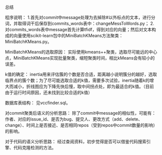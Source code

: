 总结

程序说明：
1.首先对commit中message处理为去掉除#以外标点的文本，进行分词，并取得词干后保存到commits_words表中：changeMessToWords.py；
2.对commits_words表中message首先计算tfidf，得到对应的向量；然后对文本构成的向量使用scikit-learn包中的MiniBatchKMeans方法聚类：MiniBatchKMeans.py。

MiniBatchKMeans的选取原因：
实际使用kmeans++聚类，选取尽可能远的中心点，MiniBatchKMeans实现批量聚类，缩短聚类时间，相比kMeans会有较小的误差。

k值的确定：
inertia用来评估簇的个数是否合适，距离越小说明簇分的越好，选取临界点的簇个数；为了尽可能选取合适的k值，需要多次试验，inertia随着k的增大而减小，折线图应为下降先快后慢，取中间拐点处，即为最适合的k值。（目前由于运行时间原因，还未找到比较合适的k值）

数据库表结构：
见vccfinder.sql。

对commit聚类后语义的分析思路：
除了commit中message的相似性，可能有：作者、对应的issue_id、是否为bug、提交人、更改方式（add、delete、change）、时间上是否接近、是否相同repos（受到repos中commit数量的影响）的影响。

对于代码的语义分析思路：
经过查阅资料，初步觉得是否可以借鉴代码搜索引擎、代码克隆检测的方法。
